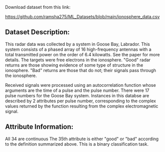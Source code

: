 Download dataset from this link:

https://github.com/ramsha275/ML_Datasets/blob/main/ionosphere_data.csv


## Dataset Description:
This radar data was collected by a system in Goose Bay, Labrador. This system consists of a phased array of 16 high-frequency antennas with a total transmitted power on the order of 6.4 kilowatts. See the paper for more details. The targets were free electrons in the ionosphere. "Good" radar returns are those showing evidence of some type of structure in the ionosphere. "Bad" returns are those that do not; their signals pass through the ionosphere.

Received signals were processed using an autocorrelation function whose arguments are the time of a pulse and the pulse number. There were 17 pulse numbers for the Goose Bay system. Instances in this databse are described by 2 attributes per pulse number, corresponding to the complex values returned by the function resulting from the complex electromagnetic signal.

## Attribute Information:
All 34 are continuous
The 35th attribute is either "good" or "bad" according to the definition summarized above. This is a binary classification task.

